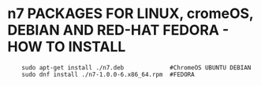 # n7 PACKAGES FOR LINUX, cromeOS, DEBIAN AND RED-HAT FEDORA - HOW TO INSTALL

        sudo apt-get install ./n7.deb             #ChromeOS UBUNTU DEBIAN  
        sudo dnf install ./n7-1.0.0-6.x86_64.rpm  #FEDORA
